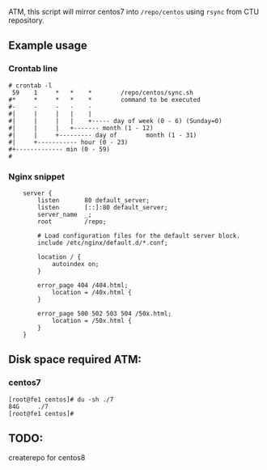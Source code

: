 ATM, this script will mirror centos7 into `/repo/centos` using `rsync` from CTU repository.

## Example usage

### Crontab line 

```
# crontab -l
 59    1     *   *    *        /repo/centos/sync.sh
#*     *     *   *    *        command to be executed
#-     -     -   -    -
#|     |     |   |    |
#|     |     |   |    +----- day of week (0 - 6) (Sunday=0)
#|     |     |   +------- month (1 - 12)
#|     |     +--------- day of        month (1 - 31)
#|     +----------- hour (0 - 23)
#+------------- min (0 - 59)
#
```

### Nginx snippet

```
    server {
        listen       80 default_server;
        listen       [::]:80 default_server;
        server_name  _;
        root         /repo;

        # Load configuration files for the default server block.
        include /etc/nginx/default.d/*.conf;

        location / {
            autoindex on;
        }

        error_page 404 /404.html;
            location = /40x.html {
        }

        error_page 500 502 503 504 /50x.html;
            location = /50x.html {
        }
    }
```

## Disk space required ATM:

### centos7

```
[root@fe1 centos]# du -sh ./7
84G     ./7
[root@fe1 centos]#
```

## TODO:
createrepo for centos8
